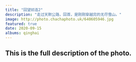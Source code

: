 ```yaml
---
title: "回望祁连2"
description: "走过天默公路，回首，是刚刚穿越完的无尽雪山。"
image: http://photo.chachaphoto.uk/640605946.jpg
featured: true
date: 2020-09-15
albums: qinghai
---
```


## This is the full description of the photo.
